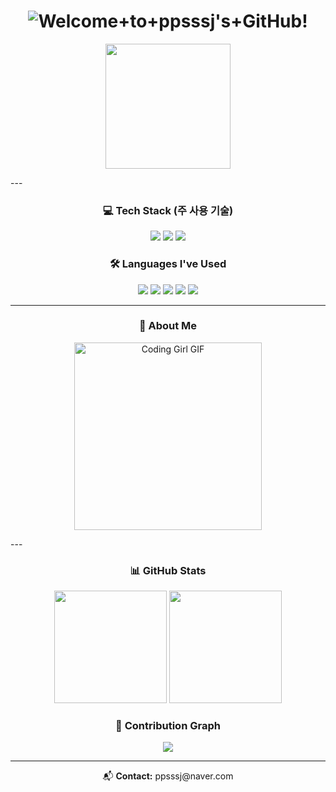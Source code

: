 <!-- 헤더 -->
<h1 align="center">
  <img src="https://readme-typing-svg.demolab.com?font=Fira+Code&size=30&pause=1000&center=true&vCenter=true&width=435&lines=🌸+Welcome+to+ppsssj's+GitHub!+🌸" alt="Welcome+to+ppsssj's+GitHub!" />
</h1>

<p align="center">
  <img src="https://media.giphy.com/media/L8K62iTDkzGX6/giphy.gif" width="200px" />
</p>
---

<!-- 💻 주력 기술 스택 -->
<h3 align="center">💻 Tech Stack (주 사용 기술)</h3>
<p align="center">
  <img src="https://img.shields.io/badge/React-61DAFB?style=for-the-badge&logo=react&logoColor=black" />
  <img src="https://img.shields.io/badge/HTML5-FF5722?style=for-the-badge&logo=html5&logoColor=white" />
  <img src="https://img.shields.io/badge/CSS3-3F51B5?style=for-the-badge&logo=css3&logoColor=white" />
</p>

<!-- 🛠 사용해본 언어 -->
<h3 align="center">🛠 Languages I've Used</h3>
<p align="center">
  <img src="https://img.shields.io/badge/C-9C27B0?style=for-the-badge&logo=c&logoColor=white" />
  <img src="https://img.shields.io/badge/C++-2196F3?style=for-the-badge&logo=c%2B%2B&logoColor=white" />
  <img src="https://img.shields.io/badge/Java-FF9800?style=for-the-badge&logo=java&logoColor=white" />
  <img src="https://img.shields.io/badge/R-00BCD4?style=for-the-badge&logo=r&logoColor=white" />
  <img src="https://img.shields.io/badge/Python-4CAF50?style=for-the-badge&logo=python&logoColor=white" />
</p>

---

<!-- 👩‍💻 소개 카드 (GIF 포함) -->
<h3 align="center">🌼 About Me</h3>

<p align="center">
  <img src="https://media.giphy.com/media/qgQUggAC3Pfv687qPC/giphy.gif" width="300" alt="Coding Girl GIF" />
</p>
---

<!-- 📊 GitHub Stats -->
<h3 align="center">📊 GitHub Stats</h3>
<p align="center">
  <img src="https://github-readme-stats.vercel.app/api?username=ppsssj&show_icons=true&theme=tokyonight&hide_title=false&rank_icon=github" height="180px" />
  <img src="https://github-readme-stats.vercel.app/api/top-langs/?username=ppsssj&layout=compact&theme=tokyonight&hide_title=false" height="180px" />
</p>

<!-- 🌈 커밋 그래프 -->
<h3 align="center">🌈 Contribution Graph</h3>
<p align="center">
  <img src="https://github-readme-activity-graph.cyclic.app/graph?username=ppsssj&theme=aurora&area=true&hide_border=true" />
</p>

---

<!-- 푸터 -->
<p align="center">
  📬 <strong>Contact:</strong> ppsssj@naver.com <br/>
</p>
